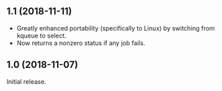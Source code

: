 1.1 (2018-11-11)
----------------

 - Greatly enhanced portability (specifically to Linux) by switching from
   kqueue to select.
 - Now returns a nonzero status if any job fails.


1.0 (2018-11-07)
----------------

Initial release.
